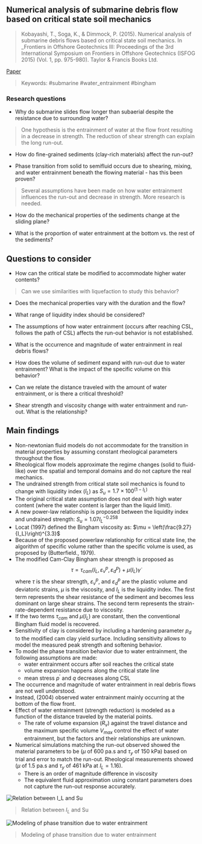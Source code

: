 ## Numerical analysis of submarine debris flow based on critical state soil mechanics
> Kobayashi, T., Soga, K., & Dimmock, P. (2015). Numerical analysis of submarine debris flows based on critical state soil mechanics. In _Frontiers in Offshore Geotechnics III: Proceedings of the 3rd International Symposium on Frontiers in Offshore Geotechnics (ISFOG 2015) (Vol. 1, pp. 975-980). Taylor & Francis Books Ltd.

[Paper](https://search.proquest.com/docview/2115978348)

> Keywords: #submarine #water_entrainment #bingham 

### Research questions

- Why do submarine slides flow longer than subaerial despite the resistance due to surrounding water?
> One hypothesis is the entrainment of water at the flow front resulting in a decrease in strength. The reduction of shear strength can explain the long run-out.

- How do fine-grained sediments (clay-rich materials) affect the run-out?

- Phase transition from solid to semifluid occurs due to shearing, mixing, and water entrainment beneath the flowing material - has this been proven?
> Several assumptions have been made on how water entrainment influences the run-out and decrease in strength. More research is needed.

- How do the mechanical properties of the sediments change at the sliding plane?

- What is the proportion of water entrainment at the bottom vs. the rest of the sediments?


## Questions to consider

- How can the critical state be modified to accommodate higher water contents? 
> Can we use similarities with liquefaction to study this behavior?

- Does the mechanical properties vary with the duration and the flow?
 
- What range of liquidity index should be considered?

- The assumptions of how water entrainment (occurs after reaching CSL, follows the path of CSL) affects the run-out behavior is not established.

- What is the occurrence and magnitude of water entrainment in real debris flows?

- How does the volume of sediment expand with run-out due to water entrainment? What is the impact of the specific volume on this behavior? 

- Can we relate the distance traveled with the amount of water entrainment, or is there a critical threshold?

- Shear strength and viscosity change with water entrainment and run-out. What is the relationship?

## Main findings

- Non-newtonian fluid models do not accommodate for the transition in material properties by assuming constant rheological parameters throughout the flow.
- Rheological flow models approximate the regime changes (solid to fluid-like) over the spatial and temporal domains and do not capture the real mechanics. 
- The undrained strength from critical state soil mechanics is found to change with liquidity index ($I_L$) as $S_u = 1.7 \times 100^{(1- I_L)}$
- The original critical state assumption does not deal with high water content (where the water content is larger than the liquid limit).
- A new power-law relationship is proposed between the liquidity index and undrained strength: $S_u = 1.07 I_L^{-0.258}$
- Locat (1997) defined the Bingham viscosity as: $\mu = \left(\frac{9.27}{I_L}\right)^{3.3}$
- Because of the proposed powerlaw relationship for critical state line, the algorithm of specific volume rather than the specific volume is used, as proposed by (Butterfield., 1979).
- The modified Cam-Clay Bingham shear strength is proposed as
$$ \tau = \tau_{cam}(I_L, \varepsilon_v^p, \varepsilon_d^p) + \mu(I_L)\dot{\gamma}$$
where $\tau$ is the shear strength, $\varepsilon_v^p$, and $\varepsilon_d^p$ are the plastic volume and deviatoric strains, $\mu$ is the viscosity, and $I_L$ is the liquidity index. The first term represents the shear resistance of the sediment and becomes less dominant on large shear strains. The second term represents the strain-rate-dependent resistance due to viscosity.
- If the two terms $\tau_{cam}$ and $\mu(I_L)$ are constant, then the conventional Bingham fluid model is recovered. 
- Sensitivity of clay is considered by including a hardening parameter $p_d$ to the modified cam clay yield surface. Including sensitivity allows to model the measured peak strength and softening behavior. 
- To model the phase transition behavior due to water entrainment, the following assumptions are made:
	- water entrainment occurs after soil reaches the critical state
	- volume expansion happens along the critical state line
	- mean stress $p^\prime$ and $q$ decreases along CSL
- The occurrence and magnitude of water entrainment in real debris flows are not well understood.
- Instead, (2004) observed water entrainment mainly occurring at the bottom of the flow front.
- Effect of water entrainment (strength reduction) is modeled as a function of the distance traveled by the material points.
	- The rate of volume expansion ($R_v$)  against the travel distance and the maximum specific volume $V_{max}$ control the effect of water entrainment, but the factors and their relationships are unknown.
- Numerical simulations matching the run-out observed showed the material parameters to be ($\mu$ of 600 pa.s and $\tau_y$ of 150 kPa) based on trial and error to match the run-out. Rheological measurements showed ($\mu$ of 1.5 pa.s and $\tau_y$ of 461 kPa at $I_L=1.16$).
	- There is an order of magnitude difference in viscosity
	- The equivalent fluid approximation using constant parameters does not capture the run-out response accurately.


![Relation between $I_L$ and Su](https://raw.githubusercontent.com/kks32-docs/notes/main/submarine-slides/numerical-analysis-submarine-critical-state/liquidity-index-su.png)
> Relation between $I_L$ and Su


![Modeling of phase transition due to water entrainment](https://raw.githubusercontent.com/kks32-docs/notes/main/submarine-slides/numerical-analysis-submarine-critical-state/submarine-phase-transition-critical-state.png)
> Modeling of phase transition due to water entrainment

